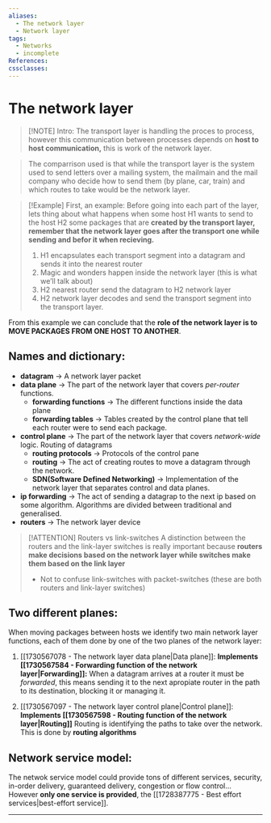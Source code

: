 ```yaml
---
aliases:
  - The network layer
  - Network layer
tags:
  - Networks
  - incomplete
References: 
cssclasses:
---
```

# The network layer

> [!NOTE] Intro: 
> The transport layer is handling the proces to process, however this communication between processes depends on **host to host communication,** this is work of the network layer. 

> The comparrison used is that while the transport layer is the system used to send letters over a mailing system, the mailmain and the mail company who decide how to send them (by plane, car, train) and which routes to take would be the network layer. 


> [!Example] First, an example: 
> Before going into each part of the layer, lets thing about what happens when some host H1 wants to send to the host H2 some packages that are **created by the transport layer, remember that the network layer goes after the transport one while sending and befor it when recieving.**
>
> 1. H1 encapsulates each transport segment into a datagram and sends it into the nearest router
> 2. Magic and wonders happen inside the network layer (this is what we’ll talk about)
> 3. H2 nearest router send the datagram to H2 network layer
> 4. H2 network layer decodes and send the transport segment into the transport layer. 

From this example we can conclude that the **role of the network layer is to MOVE PACKAGES FROM ONE HOST TO ANOTHER**. 




## Names and dictionary: 

+ **datagram** → A network layer packet 
+ **data plane** → The part of the network layer that covers *per-router* functions. 
	+ **forwarding functions** → The different functions inside the data plane
	+ **forwarding tables** → Tables created by the control plane that tell each router were to send each package. 
+ **control plane** → The part of the network layer that covers *network-wide* logic. Routing of datagrams
	+ **routing protocols** → Protocols of the control pane
	+ **routing** → The act of creating routes to move a datagram through the network. 
	+ **SDN(Software Defined Networking)** → Implementation of the network layer that separates control and data planes.
+ **ip forwarding** → The act of sending a datagrap to the next ip based on some algorithm. Algorithms are divided between traditional and generalised.
+ **routers** → The network layer device 

> [!ATTENTION] Routers vs link-switches 
> A distinction between the routers and the link-layer switches is really important because **routers make decisions based on the network layer while switches make them based on the link layer**
> + Not to confuse link-switches with packet-switches (these are both routers and link-layer switches) 
## Two different planes: 
When moving packages between hosts we identify two main network layer functions, each of them done by one of the two planes of the network layer:


1. [[1730567078 - The network layer data plane|Data plane]]: 
	**Implements [[1730567584 - Forwarding function of the network layer|Forwarding]]:** When a datagram arrives at a router it must be *forwarded*, this means sending it to the next apropiate router in the path to its destination, blocking it or managing it.
   
   
2. [[1730567097 - The network layer control plane|Control plane]]:
	**Implements [[1730567598 - Routing function of the network layer|Routing]]** Routing is identifying the paths to take over the network. This is done by **routing algorithms**


## Network service model:
The netwok service model could provide tons of different services, security, in-order delivery, guaranteed delivery, congestion or flow control… However **only one service is provided**, the [[1728387775 - Best effort services|best-effort service]]. 




***

[^1]: [[20240411 - 132633 - Intro to processes|Intro to processes]]